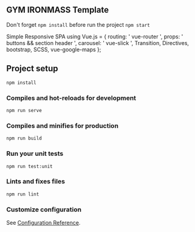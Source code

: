 ## GYM IRONMASS Template

Don't forget `npm install` before run the project `npm start`

Simple Responsive SPA using Vue.js = {
routing: ' vue-router ',
props: ' buttons && section header ',
carousel: ' vue-slick ',
Transition,
Directives,
bootstrap,
SCSS,
vue-google-maps
};

## Project setup
```
npm install
```

### Compiles and hot-reloads for development
```
npm run serve
```

### Compiles and minifies for production
```
npm run build
```

### Run your unit tests
```
npm run test:unit
```

### Lints and fixes files
```
npm run lint
```

### Customize configuration
See [Configuration Reference](https://cli.vuejs.org/config/).
